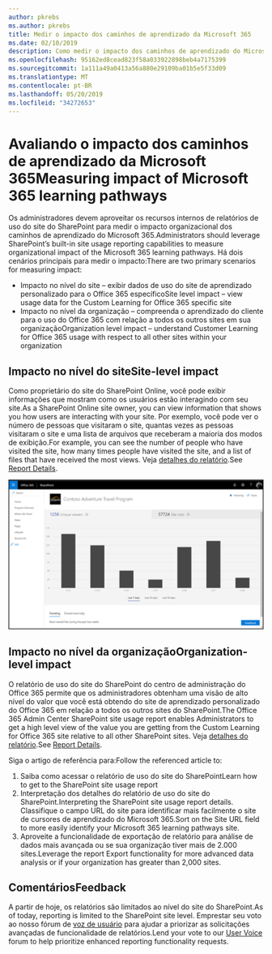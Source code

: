 ```yaml
---
author: pkrebs
ms.author: pkrebs
title: Medir o impacto dos caminhos de aprendizado da Microsoft 365
ms.date: 02/10/2019
description: Como medir o impacto dos caminhos de aprendizado do Microsoft 365
ms.openlocfilehash: 95162ed8cead823f58a033922898beb4a7175399
ms.sourcegitcommit: 1a111a49a0413a56a880e29109ba01b5e5f33d09
ms.translationtype: MT
ms.contentlocale: pt-BR
ms.lasthandoff: 05/20/2019
ms.locfileid: "34272653"
---
```

# <a name="measuring-impact-of-microsoft-365-learning-pathways"></a><span data-ttu-id="1b734-103">Avaliando o impacto dos caminhos de aprendizado da Microsoft 365</span><span class="sxs-lookup"><span data-stu-id="1b734-103">Measuring impact of Microsoft 365 learning pathways</span></span>

<span data-ttu-id="1b734-104">Os administradores devem aproveitar os recursos internos de relatórios de uso do site do SharePoint para medir o impacto organizacional dos caminhos de aprendizado do Microsoft 365.</span><span class="sxs-lookup"><span data-stu-id="1b734-104">Administrators should leverage SharePoint’s built-in site usage reporting capabilities to measure organizational impact of the Microsoft 365 learning pathways.</span></span> <span data-ttu-id="1b734-105">Há dois cenários principais para medir o impacto:</span><span class="sxs-lookup"><span data-stu-id="1b734-105">There are two primary scenarios for measuring impact:</span></span> 
- <span data-ttu-id="1b734-106">Impacto no nível do site – exibir dados de uso do site de aprendizado personalizado para o Office 365 específico</span><span class="sxs-lookup"><span data-stu-id="1b734-106">Site level impact – view usage data for the Custom Learning for Office 365 specific site</span></span> 
- <span data-ttu-id="1b734-107">Impacto no nível da organização – compreenda o aprendizado do cliente para o uso do Office 365 com relação a todos os outros sites em sua organização</span><span class="sxs-lookup"><span data-stu-id="1b734-107">Organization level impact – understand Customer Learning for Office 365 usage with respect to all other sites within your organization</span></span>

## <a name="site-level-impact"></a><span data-ttu-id="1b734-108">Impacto no nível do site</span><span class="sxs-lookup"><span data-stu-id="1b734-108">Site-level impact</span></span>

<span data-ttu-id="1b734-109">Como proprietário do site do SharePoint Online, você pode exibir informações que mostram como os usuários estão interagindo com seu site.</span><span class="sxs-lookup"><span data-stu-id="1b734-109">As a SharePoint Online site owner, you can view information that shows you how users are interacting with your site.</span></span> <span data-ttu-id="1b734-110">Por exemplo, você pode ver o número de pessoas que visitaram o site, quantas vezes as pessoas visitaram o site e uma lista de arquivos que receberam a maioria dos modos de exibição.</span><span class="sxs-lookup"><span data-stu-id="1b734-110">For example, you can see the number of people who have visited the site, how many times people have visited the site, and a list of files that have received the most views.</span></span> <span data-ttu-id="1b734-111">Veja [detalhes do relatório](https://support.office.com/article/view-usage-data-for-your-sharepoint-site-2fa8ddc2-c4b3-4268-8d26-a772dc55779e).</span><span class="sxs-lookup"><span data-stu-id="1b734-111">See [Report Details](https://support.office.com/article/view-usage-data-for-your-sharepoint-site-2fa8ddc2-c4b3-4268-8d26-a772dc55779e).</span></span> 

![CG-measureimpactreport. png](media/cg-measureimpactreport.png)

## <a name="organization-level-impact"></a><span data-ttu-id="1b734-113">Impacto no nível da organização</span><span class="sxs-lookup"><span data-stu-id="1b734-113">Organization-level impact</span></span>
<span data-ttu-id="1b734-114">O relatório de uso do site do SharePoint do centro de administração do Office 365 permite que os administradores obtenham uma visão de alto nível do valor que você está obtendo do site de aprendizado personalizado do Office 365 em relação a todos os outros sites do SharePoint.</span><span class="sxs-lookup"><span data-stu-id="1b734-114">The Office 365 Admin Center SharePoint site usage report enables Administrators to get a high level view of the value you are getting from the Custom Learning for Office 365 site relative to all other SharePoint sites.</span></span> <span data-ttu-id="1b734-115">Veja [detalhes do relatório](https://docs.microsoft.com/office365/admin/activity-reports/sharepoint-site-usage?view=o365-worldwide).</span><span class="sxs-lookup"><span data-stu-id="1b734-115">See [Report Details](https://docs.microsoft.com/office365/admin/activity-reports/sharepoint-site-usage?view=o365-worldwide).</span></span>
 
<span data-ttu-id="1b734-116">Siga o artigo de referência para:</span><span class="sxs-lookup"><span data-stu-id="1b734-116">Follow the referenced article to:</span></span> 
1. <span data-ttu-id="1b734-117">Saiba como acessar o relatório de uso do site do SharePoint</span><span class="sxs-lookup"><span data-stu-id="1b734-117">Learn how to get to the SharePoint site usage report</span></span> 
2. <span data-ttu-id="1b734-118">Interpretação dos detalhes do relatório de uso do site do SharePoint.</span><span class="sxs-lookup"><span data-stu-id="1b734-118">Interpreting the SharePoint site usage report details.</span></span> <span data-ttu-id="1b734-119">Classifique o campo URL do site para identificar mais facilmente o site de cursores de aprendizado do Microsoft 365.</span><span class="sxs-lookup"><span data-stu-id="1b734-119">Sort on the Site URL field to more easily identify your Microsoft 365 learning pathways site.</span></span> 
3. <span data-ttu-id="1b734-120">Aproveite a funcionalidade de exportação de relatório para análise de dados mais avançada ou se sua organização tiver mais de 2.000 sites.</span><span class="sxs-lookup"><span data-stu-id="1b734-120">Leverage the report Export functionality for more advanced data analysis or if your organization has greater than 2,000 sites.</span></span> 

## <a name="feedback"></a><span data-ttu-id="1b734-121">Comentários</span><span class="sxs-lookup"><span data-stu-id="1b734-121">Feedback</span></span>

<span data-ttu-id="1b734-122">A partir de hoje, os relatórios são limitados ao nível do site do SharePoint.</span><span class="sxs-lookup"><span data-stu-id="1b734-122">As of today, reporting is limited to the SharePoint site level.</span></span> <span data-ttu-id="1b734-123">Emprestar seu voto ao nosso fórum de [voz de usuário](https://microsoftteams.uservoice.com/forums/913429-learning-solutions) para ajudar a priorizar as solicitações avançadas de funcionalidade de relatórios.</span><span class="sxs-lookup"><span data-stu-id="1b734-123">Lend your vote to our [User Voice](https://microsoftteams.uservoice.com/forums/913429-learning-solutions) forum to help prioritize enhanced reporting functionality requests.</span></span>   

